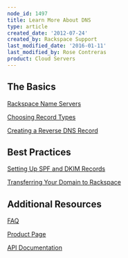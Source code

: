 ```yaml
---
node_id: 1497
title: Learn More About DNS
type: article
created_date: '2012-07-24'
created_by: Rackspace Support
last_modified_date: '2016-01-11'
last_modified_by: Rose Contreras
product: Cloud Servers
---
```


The Basics
----------

[Rackspace Name
Servers](/how-to/rackspace-name-servers "Rackspace Name Servers")

[Choosing Record
Types](/how-to/choosing-dns-record-types "Choosing Record Types")

<div>

[Creating a Reverse DNS
Record](/how-to/create-a-reverse-dns-record-0)



</div>

Best Practices
--------------

[Setting Up SPF and DKIM
Records](/how-to/set-up-spf-and-dkim-records)

[Transferring Your Domain to
Rackspace](/how-to/serving-your-domain-from-a-rackspace-cloud-server)





Additional Resources
--------------------

[FAQ](http://www.rackspace.com/cloud/cloud_hosting_products/servers/faq/)

[Product](http://www.rackspace.com/cloud/cloud_hosting_products/servers/)[ ](http://www.rackspace.com/cloud/cloud_hosting_products/loadbalancers/ "Cloud Load Balancers Product Page")[Page](http://www.rackspace.com/cloud/cloud_hosting_products/servers/)

[API](http://docs.rackspace.com/api/)[ ](http://docs.rackspace.com/api/ "Rackspace Cloud API Documentation")[Documentation](http://developer.rackspace.com/docs/)

